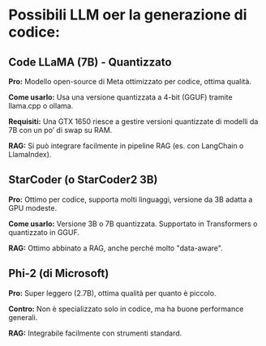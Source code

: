 # Possibili LLM oer la generazione di codice:

## Code LLaMA (7B) - Quantizzato
**Pro:** Modello open-source di Meta ottimizzato per codice, ottima qualità.

**Come usarlo:** Usa una versione quantizzata a 4-bit (GGUF) tramite llama.cpp o ollama.

**Requisiti:** Una GTX 1650 riesce a gestire versioni quantizzate di modelli da 7B con un po’ di swap su RAM.

**RAG:** Si può integrare facilmente in pipeline RAG (es. con LangChain o LlamaIndex).


## StarCoder (o StarCoder2 3B)
**Pro:** Ottimo per codice, supporta molti linguaggi, versione da 3B adatta a GPU modeste.

**Come usarlo:** Versione 3B o 7B quantizzata. Supportato in Transformers o quantizzato in GGUF.

**RAG:** Ottimo abbinato a RAG, anche perché molto "data-aware".


## Phi-2 (di Microsoft)
**Pro:** Super leggero (2.7B), ottima qualità per quanto è piccolo.

**Contro:** Non è specializzato solo in codice, ma ha buone performance generali.

**RAG:** Integrabile facilmente con strumenti standard.

